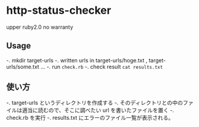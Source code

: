 http-status-checker
======================

upper ruby2.0
no warranty

Usage
-------

-. mkdir target-urls 
-. written urls in target-urls/hoge.txt , target-urls/some.txt ... 
-. run `check.rb` 
-. check result `cat results.txt` 

使い方
-----------

-. target-urls というディレクトリを作成する
-. そのディレクトリとの中のファイルは適当に読むので、そこに調べたい url を書いたファイルを置く
-. check.rb を実行
-. results.txt にエラーのファイル一覧が表示される。

